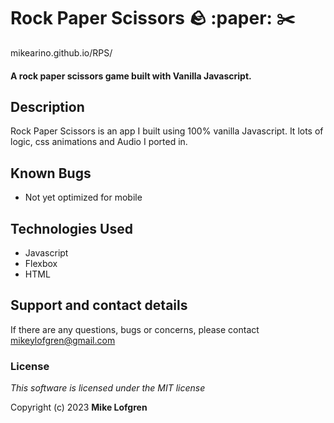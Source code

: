 # Rock Paper Scissors :rock: :paper: :scissors:

mikearino.github.io/RPS/

#### A rock paper scissors game built with Vanilla Javascript.

## Description

Rock Paper Scissors is an app I built using 100% vanilla Javascript. It lots of logic, css animations and Audio I ported in.

## Known Bugs

- Not yet optimized for mobile

## Technologies Used

- Javascript
- Flexbox
- HTML

## Support and contact details

If there are any questions, bugs or concerns, please contact mikeylofgren@gmail.com

### License

_This software is licensed under the MIT license_

Copyright (c) 2023 **Mike Lofgren**

